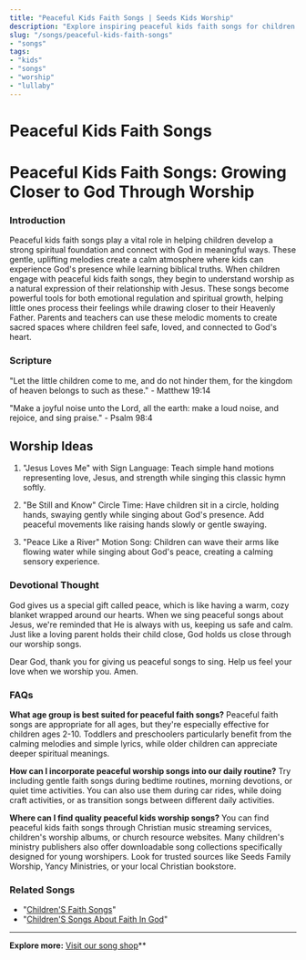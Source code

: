 ```yaml
---
title: "Peaceful Kids Faith Songs | Seeds Kids Worship"
description: "Explore inspiring peaceful kids faith songs for children's worship and faith development. Biblical music resources for families and ministry."
slug: "/songs/peaceful-kids-faith-songs"
- "songs"
tags:
- "kids"
- "songs"
- "worship"
- "lullaby"
---
```


# Peaceful Kids Faith Songs

# Peaceful Kids Faith Songs: Growing Closer to God Through Worship

### Introduction
Peaceful kids faith songs play a vital role in helping children develop a strong spiritual foundation and connect with God in meaningful ways. These gentle, uplifting melodies create a calm atmosphere where kids can experience God's presence while learning biblical truths. When children engage with peaceful kids faith songs, they begin to understand worship as a natural expression of their relationship with Jesus. These songs become powerful tools for both emotional regulation and spiritual growth, helping little ones process their feelings while drawing closer to their Heavenly Father. Parents and teachers can use these melodic moments to create sacred spaces where children feel safe, loved, and connected to God's heart.

### Scripture
"Let the little children come to me, and do not hinder them, for the kingdom of heaven belongs to such as these." - Matthew 19:14

"Make a joyful noise unto the Lord, all the earth: make a loud noise, and rejoice, and sing praise." - Psalm 98:4

## Worship Ideas
1. "Jesus Loves Me" with Sign Language: Teach simple hand motions representing love, Jesus, and strength while singing this classic hymn softly.

2. "Be Still and Know" Circle Time: Have children sit in a circle, holding hands, swaying gently while singing about God's presence. Add peaceful movements like raising hands slowly or gentle swaying.

3. "Peace Like a River" Motion Song: Children can wave their arms like flowing water while singing about God's peace, creating a calming sensory experience.

### Devotional Thought
God gives us a special gift called peace, which is like having a warm, cozy blanket wrapped around our hearts. When we sing peaceful songs about Jesus, we're reminded that He is always with us, keeping us safe and calm. Just like a loving parent holds their child close, God holds us close through our worship songs.

Dear God, thank you for giving us peaceful songs to sing. Help us feel your love when we worship you. Amen.

### FAQs

**What age group is best suited for peaceful faith songs?**
Peaceful faith songs are appropriate for all ages, but they're especially effective for children ages 2-10. Toddlers and preschoolers particularly benefit from the calming melodies and simple lyrics, while older children can appreciate deeper spiritual meanings.

**How can I incorporate peaceful worship songs into our daily routine?**
Try including gentle faith songs during bedtime routines, morning devotions, or quiet time activities. You can also use them during car rides, while doing craft activities, or as transition songs between different daily activities.

**Where can I find quality peaceful kids worship songs?**
You can find peaceful kids faith songs through Christian music streaming services, children's worship albums, or church resource websites. Many children's ministry publishers also offer downloadable song collections specifically designed for young worshipers. Look for trusted sources like Seeds Family Worship, Yancy Ministries, or your local Christian bookstore.

### Related Songs

- "[Children'S Faith Songs](/songs/children-s-faith-songs/)"
- "[Children'S Songs About Faith In God](/songs/children-s-songs-about-faith-in-god/)"

---

**Explore more:** [Visit our song shop](https://seedskidsworship.com/shop)**

<!-- Schema Markup -->
<script type="application/ld+json">
{
  "@context": "https://schema.org",
  "@type": "MusicRecording",
  "name": "Peaceful Kids Faith Songs",
  "byArtist": {
    "@type": "MusicGroup",
    "name": "Seeds Kids Worship"
  },
  "isFamilyFriendly": true,
  "url": "https://seedskidsworship.com/songs/peaceful-kids-faith-songs/"
}
</script>